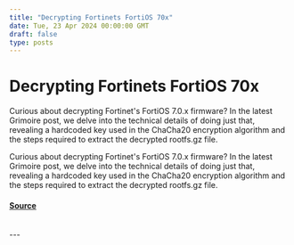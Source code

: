 ```yaml
---
title: "Decrypting Fortinets FortiOS 70x"
date: Tue, 23 Apr 2024 00:00:00 GMT
draft: false
type: posts
---
```

# Decrypting Fortinets FortiOS 70x





Curious about decrypting Fortinet's FortiOS 7.0.x firmware? In the latest Grimoire post, we delve into the technical details of doing just that, revealing a hardcoded key used in the ChaCha20 encryption algorithm and the steps required to extract the decrypted rootfs.gz file.

Curious about decrypting Fortinet's FortiOS 7.0.x firmware? In the latest Grimoire post, we delve into the technical details of doing just that, revealing a hardcoded key used in the ChaCha20 encryption algorithm and the steps required to extract the decrypted rootfs.gz file.

#### [Source](https://www.greynoise.io/blog/decrypting-fortinets-fortios-7-0-x)

<br/>
---
